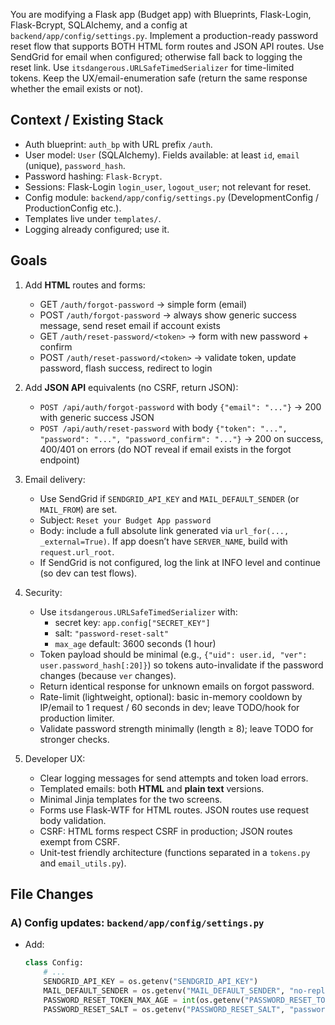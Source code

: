 You are modifying a Flask app (Budget app) with Blueprints, Flask-Login, Flask-Bcrypt, SQLAlchemy, and a config at `backend/app/config/settings.py`. Implement a production-ready password reset flow that supports BOTH HTML form routes and JSON API routes. Use SendGrid for email when configured; otherwise fall back to logging the reset link. Use `itsdangerous.URLSafeTimedSerializer` for time-limited tokens. Keep the UX/email-enumeration safe (return the same response whether the email exists or not).

## Context / Existing Stack
- Auth blueprint: `auth_bp` with URL prefix `/auth`.
- User model: `User` (SQLAlchemy). Fields available: at least `id`, `email` (unique), `password_hash`.
- Password hashing: `Flask-Bcrypt`.
- Sessions: Flask-Login `login_user`, `logout_user`; not relevant for reset.
- Config module: `backend/app/config/settings.py` (DevelopmentConfig / ProductionConfig etc.).
- Templates live under `templates/`.
- Logging already configured; use it.

## Goals
1) Add **HTML** routes and forms:
   - GET `/auth/forgot-password` → simple form (email)
   - POST `/auth/forgot-password` → always show generic success message, send reset email if account exists
   - GET `/auth/reset-password/<token>` → form with new password + confirm
   - POST `/auth/reset-password/<token>` → validate token, update password, flash success, redirect to login

2) Add **JSON API** equivalents (no CSRF, return JSON):
   - `POST /api/auth/forgot-password` with body `{"email": "..."}` → 200 with generic success JSON
   - `POST /api/auth/reset-password` with body `{"token": "...", "password": "...", "password_confirm": "..."}` → 200 on success, 400/401 on errors (do NOT reveal if email exists in the forgot endpoint)

3) Email delivery:
   - Use SendGrid if `SENDGRID_API_KEY` and `MAIL_DEFAULT_SENDER` (or `MAIL_FROM`) are set.
   - Subject: `Reset your Budget App password`
   - Body: include a full absolute link generated via `url_for(..., _external=True)`. If app doesn’t have `SERVER_NAME`, build with `request.url_root`.
   - If SendGrid is not configured, log the link at INFO level and continue (so dev can test flows).

4) Security:
   - Use `itsdangerous.URLSafeTimedSerializer` with:
     - secret key: `app.config["SECRET_KEY"]`
     - salt: `"password-reset-salt"`
     - `max_age` default: 3600 seconds (1 hour)
   - Token payload should be minimal (e.g., `{"uid": user.id, "ver": user.password_hash[:20]}`) so tokens auto-invalidate if the password changes (because `ver` changes).
   - Return identical response for unknown emails on forgot password.
   - Rate-limit (lightweight, optional): basic in-memory cooldown by IP/email to 1 request / 60 seconds in dev; leave TODO/hook for production limiter.
   - Validate password strength minimally (length ≥ 8); leave TODO for stronger checks.

5) Developer UX:
   - Clear logging messages for send attempts and token load errors.
   - Templated emails: both **HTML** and **plain text** versions.
   - Minimal Jinja templates for the two screens.
   - Forms use Flask-WTF for HTML routes. JSON routes use request body validation.
   - CSRF: HTML forms respect CSRF in production; JSON routes exempt from CSRF.
   - Unit-test friendly architecture (functions separated in a `tokens.py` and `email_utils.py`).

## File Changes

### A) Config updates: `backend/app/config/settings.py`
- Add:
  ```python
  class Config:
      # ...
      SENDGRID_API_KEY = os.getenv("SENDGRID_API_KEY")
      MAIL_DEFAULT_SENDER = os.getenv("MAIL_DEFAULT_SENDER", "no-reply@localhost")
      PASSWORD_RESET_TOKEN_MAX_AGE = int(os.getenv("PASSWORD_RESET_TOKEN_MAX_AGE", "3600"))
      PASSWORD_RESET_SALT = os.getenv("PASSWORD_RESET_SALT", "password-reset-salt")

